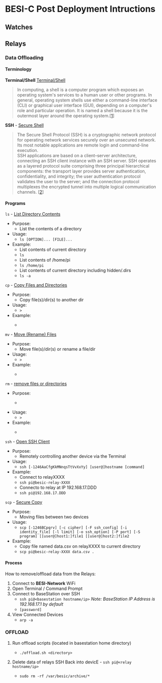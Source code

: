 # BESI-C Post Deployment Intructions

## Watches

## Relays 

### Data Offloading

#### Terminology 
**Terminal/Shell** [Terminal/Shell](https://en.wikipedia.org/wiki/Shell_(computing))
>  In computing, a shell is a computer program which exposes an operating system's services to a human user or other programs. In general, operating system shells use either a command-line interface (CLI) or graphical user interface (GUI), depending on a computer's role and particular operation. It is named a shell because it is the outermost layer around the operating system.\[[1](https://en.wikipedia.org/wiki/Shell_(computing))\]

**SSH** - [Secure Shell](https://en.wikipedia.org/wiki/Secure_Shell)
>  The Secure Shell Protocol (SSH) is a cryptographic network protocol for operating network services securely over an unsecured network. Its most notable applications are remote login and command-line execution.  
>  SSH applications are based on a client–server architecture, connecting an SSH client instance with an SSH server. SSH operates as a layered protocol suite comprising three principal hierarchical components: the transport layer provides server authentication, confidentiality, and integrity; the user authentication protocol validates the user to the server; and the connection protocol multiplexes the encrypted tunnel into multiple logical communication channels. \[[2](https://en.wikipedia.org/wiki/Secure_Shell)\]
#### Programs
`ls` - [List Directory Contents](https://linux.die.net/man/1/ls)
- Purpose:
    - List the contents of a directory
- Usage:
    - `ls [OPTION]... [FILE]...`
- Example:
    - List contents of current directory
    - `ls`
    - List contents of /home/pi
    - `ls /home/pi`
    - List contents of current directory including hidden/.dirs
    - `ls -a`

`cp` - [Copy Files and Directories](https://linux.die.net/man/1/cp)
- Purpose:
    - Copy file(s)/dir(s) to another dir
- Usage:
    - `>`
- Example:
    - >

`mv` - [Move (Rename) Files](https://linux.die.net/man/1/mv)
- Purpose:
    - Move file(s)/dir(s) or rename a file/dir
- Usage:
    - `>`
- Example:
    - >

`rm` - [remove files or directories](https://linux.die.net/man/1/rm)
- Purpose:
    - >
- Usage:
    - `>`
- Example:
    - >

`ssh` - [Open SSH Client](https://linux.die.net/man/1/ssh)

- Purpose:
    - Remotely controlling another device via the Terminal
- Usage:
    - `ssh [-1246AaCfgKkMNnqsTtVvXxYy] [user@]hostname [command]`
- Example:
    - Connect to relayXXXX 
    - `ssh pi@besic-relay-XXXX`  
    - Connecto to relay at IP 192.168.17.DDD
    - `ssh pi@192.168.17.DDD`

`scp` - [Secure Copy](https://linux.die.net/man/1/scp)

- Purpose:
    - Moving files between two devices
- Usage:
    - `scp [-1246BCpqrv] [-c cipher] [-F ssh_config] [-i identity_file] [-l limit] [-o ssh_option] [-P port] [-S program] [[user@]host1:]file1 [[user@]host2:]file2`
- Example:
    - Copy file named data.csv on relayXXXX to current directory
    - `scp pi@besic-relay-XXXX data.csv .`

#### Process
How to remove/offload data from the Relays:

1. Connect to **BESI-Network** WiFi
1. Open Terminal / Command Prompt
1. Connect to BaseStation over SSH
    - `ssh pi@<basestation hostname/ip>` *Note: BaseStation IP Address is 192.168.17.1 by default*
    - `[password]`
1. View Connected Devices
    - `arp -a`

### OFFLOAD
1. Run offload scripts (located in basestation home directory)
    - `./offload.sh <directory>`

1. Delete data of relays
    SSH Back into devicE
        - `ssh pi@<relay hostname/ip>`
    - `sudo rm -rf /var/besic/archive/*`
